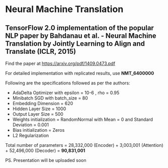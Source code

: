 # Neural Machine Translation 

## TensorFlow 2.0 implementation of the popular NLP paper by Bahdanau et al. - Neural Machine Translation by Jointly Learning to Align and Translate (ICLR, 2015) 

Find the paper at https://arxiv.org/pdf/1409.0473.pdf

For detailed implementation with replicated results, use **NMT_6400000** 

Following are the specifications followed as per the authors: 
- AdaDelta Optimizer with epsilon = 10-6 , rho = 0.95 
- Minibatch SGD with batch_size = 80 
- Embedding Dimension = 620 
- Hidden Layer Size = 1000
- Output Layer Size = 500 
- Weights initialization = RandomNormal with Mean = 0 and Standard Deviation = 0.001 
- Bias initialization = Zeros
- L2 Regularization

Total number of parameters = 28,332,000 (Encoder) + 3,003,001 (Attention) + 52,496,000 (Decoder)
                           = **90,831,001**
                           
PS. Presentation will be uploaded soon
